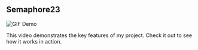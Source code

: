 ## Semaphore23

![GIF Demo](assets/demo.gif)

This video demonstrates the key features of my project. Check it out to see how it works in action.

